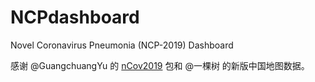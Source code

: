 # NCPdashboard
Novel Coronavirus Pneumonia (NCP-2019) Dashboard

感谢 @GuangchuangYu 的 [nCov2019](https://github.com/guangchuangyu/nCov2019) 包和 @一棵树 的新版中国地图数据。
